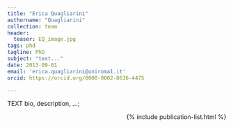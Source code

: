 ```yaml
---
title: "Erica Quagliarini"
authorname: "Quagliarini"
collection: team
header: 
  teaser: EQ_image.jpg
tags: phd
tagline: PhD
subject: "text..."
date: 2013-09-01
email: 'erica.quagliarini@uniroma1.it'
orcid: https://orcid.org/0000-0002-8636-4475

---
```



<p align= "justify">

TEXT bio, description, ...; <br>

<div style="text-align: right"> 

{% include publication-list.html %}
